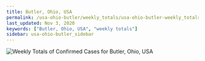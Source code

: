 ```yaml
---
title: Butler, Ohio, USA
permalink: /usa-ohio-butler/weekly_totals/usa-ohio-butler-weekly_totals.html
last_updated: Nov 3, 2020
keywords: ["Butler, Ohio, USA", "weekly totals"]
sidebar: usa-ohio-butler_sidebar
---
```


![Weekly Totals of Confirmed Cases for Butler, Ohio, USA](/covid_tracker/images/graphs/usa-ohio-butler-weekly_totals_graph.png)
